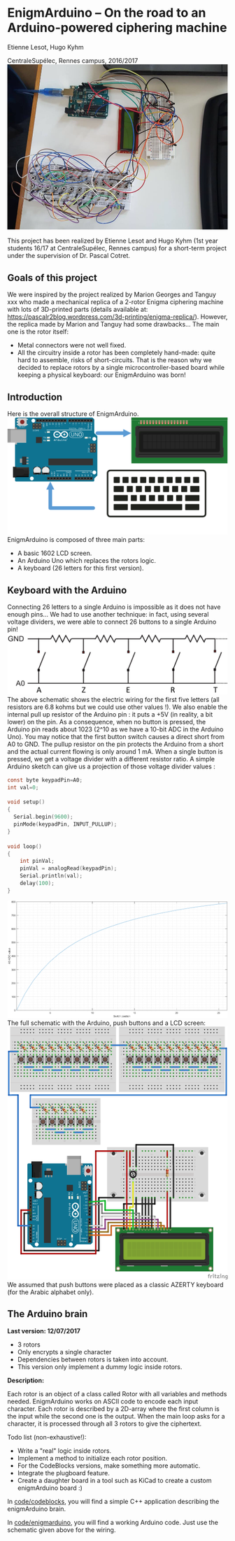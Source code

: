 # EnigmArduino – On the road to an Arduino-powered ciphering machine
Etienne Lesot, Hugo Kyhm

CentraleSupélec, Rennes campus, 2016/2017
![montage](https://raw.githubusercontent.com/pcotret/enigmarduino/master/img/montage.png)

This project has been realized by Etienne Lesot and Hugo Kyhm (1st year students 16/17 at CentraleSupélec, Rennes campus) for a short-term project under the supervision of Dr. Pascal Cotret.

## Goals of this project
We were inspired by the project realized by Marion Georges and Tanguy xxx who made a mechanical replica of a 2-rotor Enigma ciphering machine with lots of 3D-printed parts (details available at: https://pascalr2blog.wordpress.com/3d-printing/enigma-replica/). However, the replica made by Marion and Tanguy had some drawbacks… The main one is the rotor itself:
* Metal connectors were not well fixed.
* All the circuitry inside a rotor has been completely hand-made: quite hard to assemble, risks of short-circuits.
  That is the reason why we decided to replace rotors by a single microcontroller-based board while keeping a physical keyboard: our EnigmArduino was born!

## Introduction
Here is the overall structure of EnigmArduino.
![structure](https://raw.githubusercontent.com/pcotret/enigmarduino/master/img/schematic.png)
EnigmArduino is composed of three main parts:

* A basic 1602 LCD screen.
* An Arduino Uno which replaces the rotors logic.
* A keyboard (26 letters for this first version).

## Keyboard with the Arduino
Connecting 26 letters to a single Arduino is impossible as it does not have enough pins… We had to use another technique: in fact, using several voltage dividers, we were able to connect 26 buttons to a single Arduino pin!
![voltage](https://raw.githubusercontent.com/pcotret/enigmarduino/master/img/voltage_divider.png)
The above schematic shows the electric wiring for the first five letters (all resistors are 6.8 kohms but we could use other values !). We also enable the internal pull up resistor of the Arduino pin : it puts a +5V (in reality, a bit lower) on the pin. As a consequence, when no button is pressed, the Arduino pin reads about 1023 (2^10 as we have a 10-bit ADC in the Arduino Uno). 
You may notice that the first button switch causes a direct short from A0 to GND. The pullup resistor on the pin protects the Arduino from a short and the actual current flowing is only around 1 mA.
When a single button is pressed, we get a voltage divider with a different resistor ratio. A simple Arduino sketch can give us a projection of those voltage divider values :
```C
const byte keypadPin=A0;
int val=0;

void setup() 
{
  Serial.begin(9600); 
  pinMode(keypadPin, INPUT_PULLUP); 
}

void loop()
{
    int pinVal;
    pinVal = analogRead(keypadPin);
    Serial.println(val);
    delay(100);
} 
```
![matlab](https://raw.githubusercontent.com/pcotret/enigmarduino/master/img/chart.png)
The full schematic with the Arduino, push buttons and a LCD screen:
![full](https://raw.githubusercontent.com/pcotret/enigmarduino/master/img/fritzing.png)
We assumed that push buttons were placed as a classic AZERTY keyboard (for the Arabic alphabet only). 

## The Arduino brain

**Last version: 12/07/2017**

* 3 rotors
* Only encrypts a single character
* Dependencies between rotors is taken into account.
* This version only implement a dummy logic inside rotors.

**Description:**

Each rotor is an object of a class called Rotor with all variables and methods needed. EnigmArduino works on ASCII code to encode each input character. Each rotor is described by a 2D-array where the first column is the input while the second one is the output. When the main loop asks for a character, it is processed through all 3 rotors to give the ciphertext.

Todo list (non-exhaustive!):

* Write a "real" logic inside rotors.
* Implement a method to initialize each rotor position.
* For the CodeBlocks versions, make something more automatic.
* Integrate the plugboard feature.
* Create a daughter board in a tool such as KiCad to create a custom enigmArduino board :)

In [code/codeblocks](https://github.com/pcotret/enigmarduino/tree/master/code/codeblocks), you will find a simple C++ application describing the enigmArduino brain.

In [code/enigmarduino](https://github.com/pcotret/enigmarduino/tree/master/code/enigmarduino), you will find a working Arduino code. Just use the schematic given above for the wiring.



